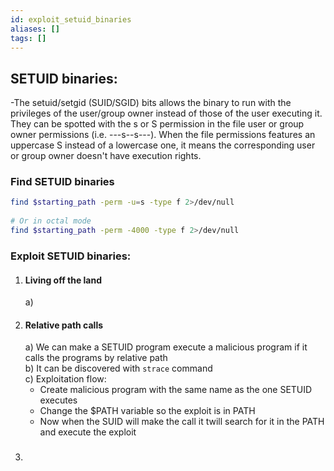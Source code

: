 ```yaml
---
id: exploit_setuid_binaries
aliases: []
tags: []
---
```


## SETUID binaries:                                                                                                                                                                                                                                                                                                                                                                                                             
  -The setuid/setgid (SUID/SGID) bits allows the binary to run with the privileges of the user/group owner instead of those of the user executing it. They can be spotted with the s or S permission in the file user or group owner permissions (i.e. ---s--s---). When the file permissions features an uppercase S instead of a lowercase one, it means the corresponding user or group owner doesn't have execution rights. 
### Find SETUID binaries                                                                                                                                                                                                                                                                                                                                                                                                        
```bash                                                                                                                                                                                                                                                                                                                                                                                                                         
find $starting_path -perm -u=s -type f 2>/dev/null                                                                                                                                                                                                                                                                                                                                                                              
                                                                                                                                                                                                                                                                                                                                                                                                                                
# Or in octal mode                                                                                                                                                                                                                                                                                                                                                                                                              
find $starting_path -perm -4000 -type f 2>/dev/null                                                                                                                                                                                                                                                                                                                                                                             
```                                                                                                                                                                                                                                                                                                                                                                                                                             
 ### Exploit SETUID binaries:                                                                                                                                                                                                                                                                                                                                                                                                   
  1) #### Living off the land                                                                                                                                                                                                                                                                                                                                                                                                   
      a)                                                                                                                                                                                                                                                                                                                                                                                                                        
  2) #### Relative path calls                                                                                                                                                                                                                                                                                                                                                                                                   
      a) We can make a SETUID program execute a malicious program if it calls the programs by relative path                                                                                                                                                                                                                                                                                                                     
      b) It can be discovered with `strace` command                                                                                                                                                                                                                                                                                                                                                                             
      c) Exploitation flow:                                                                                                                                                                                                                                                                                                                                                                                                     
        - Create malicious program with the same name as the one SETUID executes                                                                                                                                                                                                                                                                                                                                                
        - Change the $PATH variable so the exploit is in PATH                                                                                                                                                                                                                                                                                                                                                                   
        - Now when the SUID will make the call it twill search for it in the PATH and execute the exploit                                                                                                                                                                                                                                                                                                                       
3. ###                                                                                                                                                                                                                                                                                                                                                                                                                          

